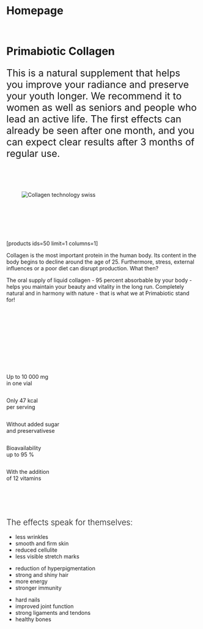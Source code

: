 # Homepage

<!-- wp:image {"align":"wide","id":1949,"sizeSlug":"full","linkDestination":"custom","className":"main-desktop-banner"} -->
<figure class="wp-block-image alignwide size-full main-desktop-banner"><a href="https://primabiotic.de/produkt/primabiotic-collagen-x30/"><img src="https://primabiotic.de/wp-content/uploads/2022/12/banner-1280x550-1.png" alt="" class="wp-image-1949"/></a></figure>
<!-- /wp:image -->

<!-- wp:image {"align":"wide","id":1951,"sizeSlug":"full","linkDestination":"custom","className":"main-mobile-banner"} -->
<figure class="wp-block-image alignwide size-full main-mobile-banner"><a href="https://primabiotic.de/produkt/primabiotic-collagen-x30/"><img src="https://primabiotic.de/wp-content/uploads/2022/12/banner-686x556-3.png" alt="" class="wp-image-1951"/></a></figure>
<!-- /wp:image -->

<!-- wp:columns {"align":"wide","className":"second-main-section"} -->
<div class="wp-block-columns alignwide second-main-section"><!-- wp:column {"width":"60%"} -->
<div class="wp-block-column" style="flex-basis:60%"><!-- wp:heading {"level":1} -->
<h1> Primabiotic Collagen</h1>
<!-- /wp:heading -->

<!-- wp:paragraph {"style":{"typography":{"fontSize":"25px"}}} -->
<p style="font-size:25px">This is a natural supplement that helps you improve your radiance and preserve your youth longer. We recommend it to women as well as seniors and people who lead an active life. 
The first effects can already be seen after one month, and you can expect clear results after 3 months of regular use.
</p>
<!-- /wp:paragraph -->

<!-- wp:spacer {"height":"45px"} -->
<div style="height:45px" aria-hidden="true" class="wp-block-spacer"></div>
<!-- /wp:spacer -->

<!-- wp:image {"align":"center","id":1735,"sizeSlug":"full","linkDestination":"none"} -->
<figure class="wp-block-image aligncenter size-full"><img src="https://primabiotic.de/wp-content/uploads/2022/12/collagen-technology-swiss.png" alt="Collagen technology swiss" class="wp-image-1735"/></figure>
<!-- /wp:image -->

<!-- wp:spacer {"height":"45px"} -->
<div style="height:45px" aria-hidden="true" class="wp-block-spacer"></div>
<!-- /wp:spacer --></div>
<!-- /wp:column -->

<!-- wp:column {"width":"40%"} -->
<div class="wp-block-column" style="flex-basis:40%"><!-- wp:spacer {"height":"37px"} -->
<div style="height:37px" aria-hidden="true" class="wp-block-spacer"></div>
<!-- /wp:spacer -->

<!-- wp:shortcode -->
[products ids=50 limit=1 columns=1]
<!-- /wp:shortcode --></div>
<!-- /wp:column --></div>
<!-- /wp:columns -->

<!-- wp:paragraph {"fontSize":"medium"} -->
<p class="has-medium-font-size">Collagen is the most important protein in the human body. Its content in the body begins to decline around the age of 25. Furthermore, stress, external influences
or a poor diet can disrupt production. What then?
</p>
<!-- /wp:paragraph -->

<!-- wp:paragraph {"fontSize":"medium"} -->
<p class="has-medium-font-size">The oral supply of liquid collagen - 95 percent absorbable by your body -
helps you maintain your beauty and vitality in the long run. Completely natural
and in harmony with nature - that is what we at Primabiotic stand for!
</p>
<!-- /wp:paragraph -->

<!-- wp:spacer {"height":"50px"} -->
<div style="height:50px" aria-hidden="true" class="wp-block-spacer"></div>
<!-- /wp:spacer -->

<!-- wp:image {"align":"center","id":4318,"sizeSlug":"full","linkDestination":"custom","className":"main-desktop-banner"} -->
<figure class="wp-block-image aligncenter size-full main-desktop-banner"><a href="https://primabiotic.de/produkt/primabiotic-collagen-60-flaschen-januar-2023-mega-angebot/"><img src="https://primabiotic.de/wp-content/uploads/2023/01/Primabiotic_reklama_1280x550.png" alt="" class="wp-image-4318"/></a></figure>
<!-- /wp:image -->

<!-- wp:image {"align":"center","id":4319,"sizeSlug":"full","linkDestination":"custom","className":"main-mobile-banner"} -->
<figure class="wp-block-image aligncenter size-full main-mobile-banner"><a href="https://primabiotic.de/produkt/primabiotic-collagen-60-flaschen-januar-2023-mega-angebot/"><img src="https://primabiotic.de/wp-content/uploads/2023/01/banner-686x556-promka.jpg" alt="" class="wp-image-4319"/></a></figure>
<!-- /wp:image -->

<!-- wp:spacer {"height":"50px"} -->
<div style="height:50px" aria-hidden="true" class="wp-block-spacer"></div>
<!-- /wp:spacer -->

<!-- wp:columns -->
<div class="wp-block-columns"><!-- wp:column -->
<div class="wp-block-column"><!-- wp:image {"align":"center","id":1746,"sizeSlug":"full","linkDestination":"none"} -->
<figure class="wp-block-image aligncenter size-full"><img src="https://primabiotic.de/wp-content/uploads/2022/12/ico1.png" alt="" class="wp-image-1746"/></figure>
<!-- /wp:image -->

<!-- wp:paragraph {"align":"center"} -->
<p class="has-text-align-center">Up to 10&nbsp;000 mg <br>in one vial</p>
<!-- /wp:paragraph --></div>
<!-- /wp:column -->

<!-- wp:column -->
<div class="wp-block-column"><!-- wp:image {"align":"center","id":1745,"sizeSlug":"full","linkDestination":"none"} -->
<figure class="wp-block-image aligncenter size-full"><img src="https://primabiotic.de/wp-content/uploads/2022/12/ico2.png" alt="" class="wp-image-1745"/></figure>
<!-- /wp:image -->

<!-- wp:paragraph {"align":"center"} -->
<p class="has-text-align-center">Only 47 kcal <br>per serving</p>
<!-- /wp:paragraph --></div>
<!-- /wp:column -->

<!-- wp:column -->
<div class="wp-block-column"><!-- wp:image {"align":"center","id":1760,"sizeSlug":"full","linkDestination":"none"} -->
<figure class="wp-block-image aligncenter size-full"><img src="https://primabiotic.de/wp-content/uploads/2022/12/ico5.png" alt="" class="wp-image-1760"/></figure>
<!-- /wp:image -->

<!-- wp:paragraph {"align":"center"} -->
<p class="has-text-align-center">Without added sugar <br>and preservativese</p>
<!-- /wp:paragraph --></div>
<!-- /wp:column -->

<!-- wp:column -->
<div class="wp-block-column"><!-- wp:image {"align":"center","id":1756,"sizeSlug":"full","linkDestination":"none"} -->
<figure class="wp-block-image aligncenter size-full"><img src="https://primabiotic.de/wp-content/uploads/2022/12/ico4.png" alt="" class="wp-image-1756"/></figure>
<!-- /wp:image -->

<!-- wp:paragraph {"align":"center"} -->
<p class="has-text-align-center">Bioavailability <br>up to 95 %</p>
<!-- /wp:paragraph --></div>
<!-- /wp:column -->

<!-- wp:column -->
<div class="wp-block-column"><!-- wp:image {"align":"center","id":1761,"sizeSlug":"full","linkDestination":"none"} -->
<figure class="wp-block-image aligncenter size-full"><img src="https://primabiotic.de/wp-content/uploads/2022/12/ico6.png" alt="" class="wp-image-1761"/></figure>
<!-- /wp:image -->

<!-- wp:paragraph {"align":"center"} -->
<p class="has-text-align-center">With the addition <br>of 12 vitamins</p>
<!-- /wp:paragraph --></div>
<!-- /wp:column --></div>
<!-- /wp:columns -->

<!-- wp:spacer {"height":"50px"} -->
<div style="height:50px" aria-hidden="true" class="wp-block-spacer"></div>
<!-- /wp:spacer -->

<!-- wp:heading {"textAlign":"center","style":{"typography":{"fontStyle":"normal","fontWeight":"300"}}} -->
<h2 class="has-text-align-center" style="font-style:normal;font-weight:300">The effects speak for themselves:</h2>
<!-- /wp:heading -->

<!-- wp:columns -->
<div class="wp-block-columns"><!-- wp:column {"fontSize":"medium"} -->
<div class="wp-block-column has-medium-font-size"><!-- wp:list -->
<ul><!-- wp:list-item -->
<li>less wrinkles</li>
<!-- /wp:list-item -->

<!-- wp:list-item -->
<li>smooth and firm skin</li>
<!-- /wp:list-item -->

<!-- wp:list-item -->
<li>reduced cellulite</li>
<!-- /wp:list-item -->

<!-- wp:list-item -->
<li>less visible stretch marks</li>
<!-- /wp:list-item --></ul>
<!-- /wp:list --></div>
<!-- /wp:column -->

<!-- wp:column {"fontSize":"medium"} -->
<div class="wp-block-column has-medium-font-size"><!-- wp:list -->
<ul><!-- wp:list-item -->
<li>reduction of hyperpigmentation</li>
<!-- /wp:list-item -->

<!-- wp:list-item -->
<li>strong and shiny hair</li>
<!-- /wp:list-item -->

<!-- wp:list-item -->
<li>more energy</li>
<!-- /wp:list-item -->

<!-- wp:list-item -->
<li>stronger immunity</li>
<!-- /wp:list-item --></ul>
<!-- /wp:list --></div>
<!-- /wp:column -->

<!-- wp:column {"fontSize":"medium"} -->
<div class="wp-block-column has-medium-font-size"><!-- wp:list -->
<ul><!-- wp:list-item -->
<li>hard nails</li>
<!-- /wp:list-item -->

<!-- wp:list-item -->
<li>improved joint function</li>
<!-- /wp:list-item -->

<!-- wp:list-item -->
<li>strong ligaments and tendons</li>
<!-- /wp:list-item -->

<!-- wp:list-item -->
<li>healthy bones</li>
<!-- /wp:list-item --></ul>
<!-- /wp:list --></div>
<!-- /wp:column --></div>
<!-- /wp:columns -->

<!-- wp:image {"align":"wide","id":1937,"sizeSlug":"full","linkDestination":"custom","className":"last-main-img-desktop"} -->
<figure class="wp-block-image alignwide size-full last-main-img-desktop"><a href="https://primabiotic.de/produkt/primabiotic-collagen-x30/"><img src="https://primabiotic.de/wp-content/uploads/2022/12/banner-collagen-na-kamieniu-1.jpg" alt="" class="wp-image-1937"/></a></figure>
<!-- /wp:image -->

<!-- wp:image {"align":"wide","id":1945,"sizeSlug":"full","linkDestination":"custom","className":"last-main-img-mobile"} -->
<figure class="wp-block-image alignwide size-full last-main-img-mobile"><a href="https://primabiotic.de/produkt/primabiotic-collagen-x30/"><img src="https://primabiotic.de/wp-content/uploads/2022/12/banner-686x1029-2.jpg" alt="" class="wp-image-1945"/></a></figure>
<!-- /wp:image -->

